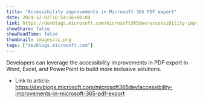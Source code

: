 ```yaml
---
title: "Accessibility improvements in Microsoft 365 PDF export"
date: 2024-12-02T16:54:56+00:00
link: https://devblogs.microsoft.com/microsoft365dev/accessibility-improvements-in-microsoft-365-pdf-export
showShare: false
showReadTime: false
thumbnail: images/ai.png
tags: ["devblogs.microsoft.com"]
---
```

Developers can leverage the accessibility improvements in PDF export in Word, Excel, and PowerPoint to build more inclusive solutions.

- Link to article: https://devblogs.microsoft.com/microsoft365dev/accessibility-improvements-in-microsoft-365-pdf-export